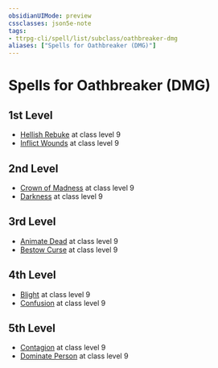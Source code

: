 ```yaml
---
obsidianUIMode: preview
cssclasses: json5e-note
tags:
- ttrpg-cli/spell/list/subclass/oathbreaker-dmg
aliases: ["Spells for Oathbreaker (DMG)"]
---
```

# Spells for Oathbreaker (DMG)

## 1st Level

- [Hellish Rebuke](/CLI/spells/hellish-rebuke.md "PHB") at class level 9
- [Inflict Wounds](/CLI/spells/inflict-wounds.md "PHB") at class level 9

## 2nd Level

- [Crown of Madness](/CLI/spells/crown-of-madness.md "PHB") at class level 9
- [Darkness](/CLI/spells/darkness.md "PHB") at class level 9

## 3rd Level

- [Animate Dead](/CLI/spells/animate-dead.md "PHB") at class level 9
- [Bestow Curse](/CLI/spells/bestow-curse.md "PHB") at class level 9

## 4th Level

- [Blight](/CLI/spells/blight.md "PHB") at class level 9
- [Confusion](/CLI/spells/confusion.md "PHB") at class level 9

## 5th Level

- [Contagion](/CLI/spells/contagion.md "PHB") at class level 9
- [Dominate Person](/CLI/spells/dominate-person.md "PHB") at class level 9
